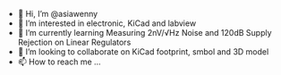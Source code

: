 - 👋 Hi, I’m @asiawenny
- 👀 I’m interested in electronic, KiCad and labview
- 🌱 I’m currently learning Measuring 2nV/√Hz Noise and 120dB Supply Rejection on Linear Regulators
- 💞️ I’m looking to collaborate on KiCad footprint, smbol and 3D model
- 📫 How to reach me ...

<!---
asiawenny/asiawenny is a ✨ special ✨ repository because its `README.md` (this file) appears on your GitHub profile.
You can click the Preview link to take a look at your changes.
--->
